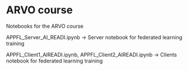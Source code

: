 # ARVO course

Notebooks for the ARVO course

APPFL_Server_AI_READI.ipynb -> Server notebook for federated learning training

APPFL_Client1_AIREADI.ipynb, APPFL_Client2_AIREADI.ipynb -> Clients notebook for federated learning training
